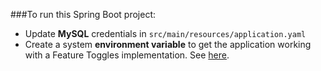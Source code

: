 ###To run this Spring Boot project:

- Update **MySQL** credentials in `src/main/resources/application.yaml`
- Create a system **environment variable** to get the application working with a Feature Toggles implementation. See [here](https://featuresservice.herokuapp.com/ff4j/features). 
